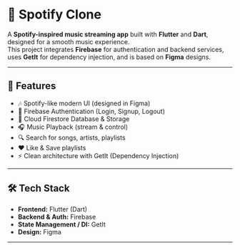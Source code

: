 # 🎵 Spotify Clone  

A **Spotify-inspired music streaming app** built with **Flutter** and **Dart**, designed for a smooth music experience.  
This project integrates **Firebase** for authentication and backend services, uses **GetIt** for dependency injection, and is based on **Figma** designs.  

---

## 🚀 Features  

- 🎶 Spotify-like modern UI (designed in Figma)  
- 🔑 Firebase Authentication (Login, Signup, Logout)  
- 📂 Cloud Firestore Database & Storage  
- 🎧 Music Playback (stream & control)  
- 🔍 Search for songs, artists, playlists  
- ❤️ Like & Save playlists  
- ⚡ Clean architecture with GetIt (Dependency Injection)  

---

## 🛠️ Tech Stack  

- **Frontend:** Flutter (Dart)  
- **Backend & Auth:** Firebase  
- **State Management / DI:** GetIt  
- **Design:** Figma  

---

